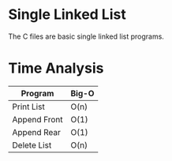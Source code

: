 # Single Linked List
The C files are basic single linked list programs.


# Time Analysis
| Program       | Big-O         |
| ------------- | ------------- |
| Print List    | O(n)          |
| Append Front  | O(1)          |
| Append Rear   | O(1)          |
| Delete List   | O(n)          |
